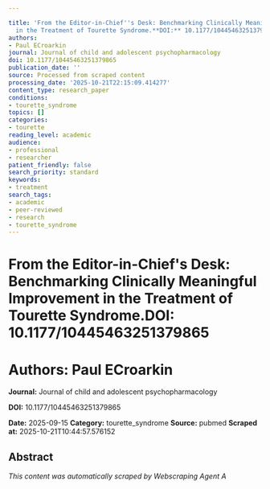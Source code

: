```yaml
---

title: 'From the Editor-in-Chief''s Desk: Benchmarking Clinically Meaningful Improvement
  in the Treatment of Tourette Syndrome.**DOI:** 10.1177/10445463251379865'
authors:
- Paul ECroarkin
journal: Journal of child and adolescent psychopharmacology
doi: 10.1177/10445463251379865
publication_date: ''
source: Processed from scraped content
processing_date: '2025-10-21T22:15:09.414277'
content_type: research_paper
conditions:
- tourette_syndrome
topics: []
categories:
- tourette
reading_level: academic
audience:
- professional
- researcher
patient_friendly: false
search_priority: standard
keywords:
- treatment
search_tags:
- academic
- peer-reviewed
- research
- tourette_syndrome
---
```




# From the Editor-in-Chief's Desk: Benchmarking Clinically Meaningful Improvement in the Treatment of Tourette Syndrome.**DOI:** 10.1177/10445463251379865

# **Authors:** Paul ECroarkin

**Journal:** Journal of child and adolescent psychopharmacology

**DOI:** 10.1177/10445463251379865

**Date:** 2025-09-15
**Category:** tourette_syndrome
**Source:** pubmed
**Scraped at:** 2025-10-21T10:44:57.576152
## Abstract
*This content was automatically scraped by Webscraping Agent A*